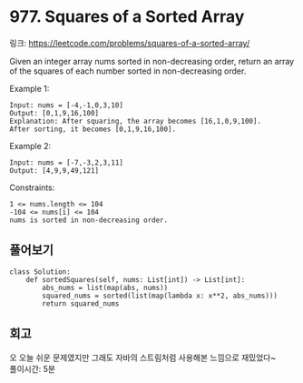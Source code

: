# 977. Squares of a Sorted Array

링크: https://leetcode.com/problems/squares-of-a-sorted-array/

Given an integer array nums sorted in non-decreasing order, return an array of the squares of each number sorted in non-decreasing order.  
  
Example 1:

```
Input: nums = [-4,-1,0,3,10]
Output: [0,1,9,16,100]
Explanation: After squaring, the array becomes [16,1,0,9,100].
After sorting, it becomes [0,1,9,16,100].
```

Example 2:

```
Input: nums = [-7,-3,2,3,11]
Output: [4,9,9,49,121]
```

Constraints:

```
1 <= nums.length <= 104
-104 <= nums[i] <= 104
nums is sorted in non-decreasing order.
```

## 풀어보기

```
class Solution:
    def sortedSquares(self, nums: List[int]) -> List[int]:
        abs_nums = list(map(abs, nums))
        squared_nums = sorted(list(map(lambda x: x**2, abs_nums)))
        return squared_nums
```

## 회고

오 오늘 쉬운 문제였지만 그래도 자바의 스트림처럼 사용해본 느낌으로 재밌었다~   
풀이시간: 5분 
